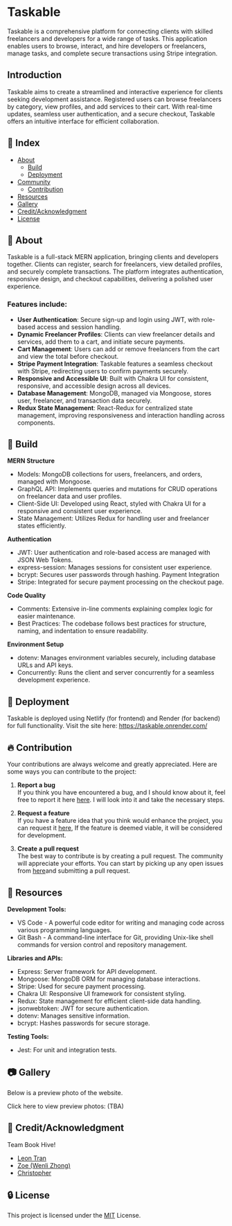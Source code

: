 # Taskable

Taskable is a comprehensive platform for connecting clients with skilled freelancers and developers for a wide range of tasks. This application enables users to browse, interact, and hire developers or freelancers, manage tasks, and complete secure transactions using Stripe integration.

## Introduction

Taskable aims to create a streamlined and interactive experience for clients seeking development assistance. Registered users can browse freelancers by category, view profiles, and add services to their cart. With real-time updates, seamless user authentication, and a secure checkout, Taskable offers an intuitive interface for efficient collaboration.

## :ledger: Index

-   [About](#beginner-about)
    -   [Build](#hammer-build)
    -   [Deployment](#rocket-deployment)
-   [Community](#cherry_blossom-community)
    -   [Contribution](#fire-contribution)
-   [Resources](#page_facing_up-resources)
-   [Gallery](#camera-gallery)
-   [Credit/Acknowledgment](#star2-creditacknowledgment)
-   [License](#lock-license)

## :beginner: About

Taskable is a full-stack MERN application, bringing clients and developers together. Clients can register, search for freelancers, view detailed profiles, and securely complete transactions. The platform integrates authentication, responsive design, and checkout capabilities, delivering a polished user experience.

### Features include:

-   **User Authentication**: Secure sign-up and login using JWT, with role-based access and session handling.
-   **Dynamic Freelancer Profiles**: Clients can view freelancer details and services, add them to a cart, and initiate secure payments.
-   **Cart Management**: Users can add or remove freelancers from the cart and view the total before checkout.
-   **Stripe Payment Integration**: Taskable features a seamless checkout with Stripe, redirecting users to confirm payments securely.
-   **Responsive and Accessible UI**: Built with Chakra UI for consistent, responsive, and accessible design across all devices.
-   **Database Management**: MongoDB, managed via Mongoose, stores user, freelancer, and transaction data securely.
-   **Redux State Management**: React-Redux for centralized state management, improving responsiveness and interaction handling across components.

## :hammer: Build

**MERN Structure**

-   Models: MongoDB collections for users, freelancers, and orders, managed with Mongoose.
-   GraphQL API: Implements queries and mutations for CRUD operations on freelancer data and user profiles.
-   Client-Side UI: Developed using React, styled with Chakra UI for a responsive and consistent user experience.
-   State Management: Utilizes Redux for handling user and freelancer states efficiently.

**Authentication**

-   JWT: User authentication and role-based access are managed with JSON Web Tokens.
-   express-session: Manages sessions for consistent user experience.
-   bcrypt: Secures user passwords through hashing.
    Payment Integration
-   Stripe: Integrated for secure payment processing on the checkout page.

**Code Quality**

-   Comments: Extensive in-line comments explaining complex logic for easier maintenance.
-   Best Practices: The codebase follows best practices for structure, naming, and indentation to ensure readability.

**Environment Setup**

-   dotenv: Manages environment variables securely, including database URLs and API keys.
-   Concurrently: Runs the client and server concurrently for a seamless development experience.

## :rocket: Deployment

Taskable is deployed using Netlify (for frontend) and Render (for backend) for full functionality. Visit the site here: https://taskable.onrender.com/

## :fire: Contribution

Your contributions are always welcome and greatly appreciated. Here are some ways you can contribute to the project:

1.  **Report a bug** <br>
    If you think you have encountered a bug, and I should know about it, feel free to report it here [here](https://github.com/Zoooe-Brooo/taskable/issues). I will look into it and take the necessary steps.

2.  **Request a feature** <br>
    If you have a feature idea that you think would enhance the project, you can request it [here](hhttps://github.com/Zoooe-Brooo/taskable/issues), If the feature is deemed viable, it will be considered for development.

3.  **Create a pull request** <br>
    The best way to contribute is by creating a pull request. The community will appreciate your efforts. You can start by picking up any open issues from [here](https://github.com/Zoooe-Brooo/taskable/pulls)and submitting a pull request.

## :page_facing_up: Resources

**Development Tools:**

-   VS Code - A powerful code editor for writing and managing code across various programming languages.
-   Git Bash - A command-line interface for Git, providing Unix-like shell commands for version control and repository management.

**Libraries and APIs:**

-   Express: Server framework for API development.
-   Mongoose: MongoDB ORM for managing database interactions.
-   Stripe: Used for secure payment processing.
-   Chakra UI: Responsive UI framework for consistent styling.
-   Redux: State management for efficient client-side data handling.
-   jsonwebtoken: JWT for secure authentication.
-   dotenv: Manages sensitive information.
-   bcrypt: Hashes passwords for secure storage.

**Testing Tools:**

-   Jest: For unit and integration tests.

## :camera: Gallery

Below is a preview photo of the website.

Click here to view preview photos: (TBA)

## :star2: Credit/Acknowledgment

Team Book Hive!

-   [Leon Tran](https://github.com/leontran44)
-   [Zoe (Wenli Zhong)](https://github.com/Zoooe-Brooo)
-   [Christopher](https://github.com/chrispychips12)

## :lock: License

This project is licensed under the [MIT](https://opensource.org/license/mit) License.

